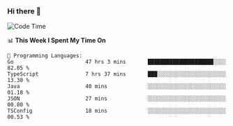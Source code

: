 ### Hi there 👋

<!--
**CrazyCollin/crazycollin** is a ✨ _special_ ✨ repository because its `README.md` (this file) appears on your GitHub profile.

Here are some ideas to get you started:

- 🔭 I’m currently working on ...
- 🌱 I’m currently learning ...
- 👯 I’m looking to collaborate on ...
- 🤔 I’m looking for help with ...
- 💬 Ask me about ...
- 📫 How to reach me: ...
- 😄 Pronouns: ...
- ⚡ Fun fact: ...
-->

<!--START_SECTION:waka-->
![Code Time](http://img.shields.io/badge/Code%20Time-807%20hrs%2046%20mins-blue)

📊 **This Week I Spent My Time On** 

```text
💬 Programming Languages: 
Go                       47 hrs 3 mins       █████████████████████░░░░   82.05 % 
TypeScript               7 hrs 37 mins       ███░░░░░░░░░░░░░░░░░░░░░░   13.30 % 
Java                     40 mins             ░░░░░░░░░░░░░░░░░░░░░░░░░   01.18 % 
JSON                     27 mins             ░░░░░░░░░░░░░░░░░░░░░░░░░   00.80 % 
TSConfig                 18 mins             ░░░░░░░░░░░░░░░░░░░░░░░░░   00.53 % 
```


<!--END_SECTION:waka-->
